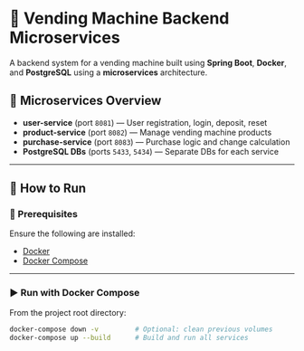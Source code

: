 # 🥤 Vending Machine Backend Microservices

A backend system for a vending machine built using **Spring Boot**, **Docker**, and **PostgreSQL** using a **microservices** architecture.

## 🧱 Microservices Overview

- **user-service** (port `8081`) — User registration, login, deposit, reset
- **product-service** (port `8082`) — Manage vending machine products
- **purchase-service** (port `8083`) — Purchase logic and change calculation
- **PostgreSQL DBs** (ports `5433`, `5434`) — Separate DBs for each service

---

## 🚀 How to Run

### 🔧 Prerequisites

Ensure the following are installed:

- [Docker](https://www.docker.com/)
- [Docker Compose](https://docs.docker.com/compose/)

---

### ▶️ Run with Docker Compose

From the project root directory:

```bash
docker-compose down -v         # Optional: clean previous volumes
docker-compose up --build      # Build and run all services
